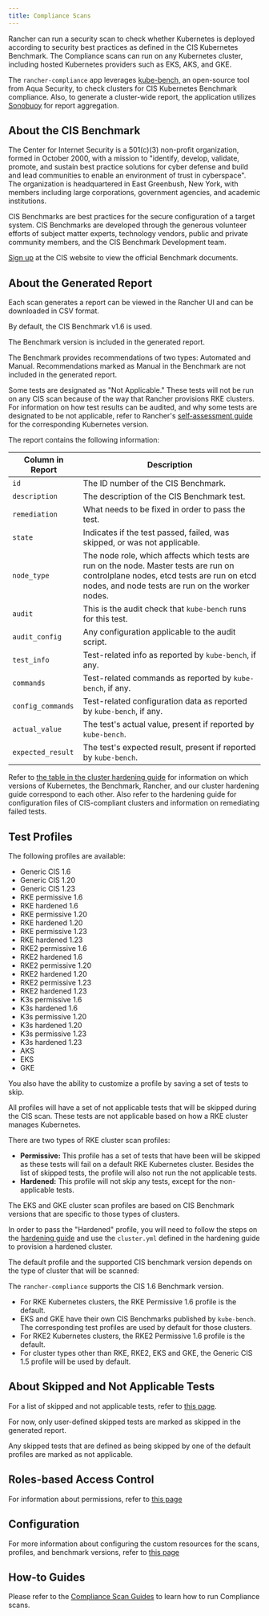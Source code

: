 ```yaml
---
title: Compliance Scans
---
```


<head>
  <link rel="canonical" href="https://ranchermanager.docs.rancher.com/integrations-in-rancher/compliance-scans"/>
</head>

Rancher can run a security scan to check whether Kubernetes is deployed according to security best practices as defined in the CIS Kubernetes Benchmark. The Compliance scans can run on any Kubernetes cluster, including hosted Kubernetes providers such as EKS, AKS, and GKE.

The `rancher-compliance` app leverages <a href="https://github.com/aquasecurity/kube-bench" target="_blank">kube-bench,</a> an open-source tool from Aqua Security, to check clusters for CIS Kubernetes Benchmark compliance. Also, to generate a cluster-wide report, the application utilizes <a href="https://github.com/vmware-tanzu/sonobuoy" target="_blank">Sonobuoy</a> for report aggregation.


## About the CIS Benchmark

The Center for Internet Security is a 501(c\)(3) non-profit organization, formed in October 2000, with a mission to "identify, develop, validate, promote, and sustain best practice solutions for cyber defense and build and lead communities to enable an environment of trust in cyberspace". The organization is headquartered in East Greenbush, New York, with members including large corporations, government agencies, and academic institutions.

CIS Benchmarks are best practices for the secure configuration of a target system. CIS Benchmarks are developed through the generous volunteer efforts of subject matter experts, technology vendors, public and private community members, and the CIS Benchmark Development team.

[Sign up](https://learn.cisecurity.org/benchmarks) at the CIS website to view the official Benchmark documents.

## About the Generated Report

Each scan generates a report can be viewed in the Rancher UI and can be downloaded in CSV format.

By default, the CIS Benchmark v1.6 is used.

The Benchmark version is included in the generated report.

The Benchmark provides recommendations of two types: Automated and Manual. Recommendations marked as Manual in the Benchmark are not included in the generated report.

Some tests are designated as "Not Applicable." These tests will not be run on any CIS scan because of the way that Rancher provisions RKE clusters. For information on how test results can be audited, and why some tests are designated to be not applicable, refer to Rancher's [self-assessment guide](../../reference-guides/rancher-security/rancher-security.md#the-cis-benchmark-and-self-assessment) for the corresponding Kubernetes version.

The report contains the following information:

| Column in Report  | Description                                                                                                                                                                             |
|-------------------|-----------------------------------------------------------------------------------------------------------------------------------------------------------------------------------------|
| `id`              | The ID number of the CIS Benchmark.                                                                                                                                                     |
| `description`     | The description of the CIS Benchmark test.                                                                                                                                              |
| `remediation`     | What needs to be fixed in order to pass the test.                                                                                                                                       |
| `state`           | Indicates if the test passed, failed, was skipped, or was not applicable.                                                                                                               |
| `node_type`       | The node role, which affects which tests are run on the node. Master tests are run on controlplane nodes, etcd tests are run on etcd nodes, and node tests are run on the worker nodes. |
| `audit`           | This is the audit check that `kube-bench` runs for this test.                                                                                                                           |
| `audit_config`    | Any configuration applicable to the audit script.                                                                                                                                       |
| `test_info`       | Test-related info as reported by `kube-bench`, if any.                                                                                                                                  |
| `commands`        | Test-related commands as reported by `kube-bench`, if any.                                                                                                                              |
| `config_commands` | Test-related configuration data as reported by `kube-bench`, if any.                                                                                                                    |
| `actual_value`    | The test's actual value, present if reported by `kube-bench`.                                                                                                                           |
| `expected_result` | The test's expected result, present if reported by `kube-bench`.                                                                                                                        |

Refer to [the table in the cluster hardening guide](../../reference-guides/rancher-security/rancher-security.md) for information on which versions of Kubernetes, the Benchmark, Rancher, and our cluster hardening guide correspond to each other. Also refer to the hardening guide for configuration files of CIS-compliant clusters and information on remediating failed tests.

## Test Profiles

The following profiles are available:

- Generic CIS 1.6
- Generic CIS 1.20
- Generic CIS 1.23
- RKE permissive 1.6
- RKE hardened 1.6
- RKE permissive 1.20
- RKE hardened 1.20
- RKE permissive 1.23
- RKE hardened 1.23
- RKE2 permissive 1.6
- RKE2 hardened 1.6
- RKE2 permissive 1.20
- RKE2 hardened 1.20
- RKE2 permissive 1.23
- RKE2 hardened 1.23
- K3s permissive 1.6
- K3s hardened 1.6
- K3s permissive 1.20
- K3s hardened 1.20
- K3s permissive 1.23
- K3s hardened 1.23
- AKS
- EKS
- GKE

You also have the ability to customize a profile by saving a set of tests to skip.

All profiles will have a set of not applicable tests that will be skipped during the CIS scan. These tests are not applicable based on how a RKE cluster manages Kubernetes.

There are two types of RKE cluster scan profiles:

- **Permissive:** This profile has a set of tests that have been will be skipped as these tests will fail on a default RKE Kubernetes cluster. Besides the list of skipped tests, the profile will also not run the not applicable tests.
- **Hardened:** This profile will not skip any tests, except for the non-applicable tests.

The EKS and GKE cluster scan profiles are based on CIS Benchmark versions that are specific to those types of clusters.

In order to pass the "Hardened" profile, you will need to follow the steps on the [hardening guide](../../reference-guides/rancher-security/rancher-security.md#rancher-hardening-guide) and use the `cluster.yml` defined in the hardening guide to provision a hardened cluster.

The default profile and the supported CIS benchmark version depends on the type of cluster that will be scanned:

The `rancher-compliance` supports the CIS 1.6 Benchmark version.

- For RKE Kubernetes clusters, the RKE Permissive 1.6 profile is the default.
- EKS and GKE have their own CIS Benchmarks published by `kube-bench`. The corresponding test profiles are used by default for those clusters.
- For RKE2 Kubernetes clusters, the RKE2 Permissive 1.6 profile is the default.
- For cluster types other than RKE, RKE2, EKS and GKE, the Generic CIS 1.5 profile will be used by default.

## About Skipped and Not Applicable Tests

For a list of skipped and not applicable tests, refer to [this page](../../how-to-guides/advanced-user-guides/compliance-scan-guides/skip-tests.md).

For now, only user-defined skipped tests are marked as skipped in the generated report.

Any skipped tests that are defined as being skipped by one of the default profiles are marked as not applicable.

## Roles-based Access Control

For information about permissions, refer to [this page](rbac-for-compliance-scans.md)

## Configuration

For more information about configuring the custom resources for the scans, profiles, and benchmark versions, refer to [this page](configuration-reference.md)

## How-to Guides

Please refer to the [Compliance Scan Guides](../../how-to-guides/advanced-user-guides/compliance-scan-guides/compliance-scan-guides.md) to learn how to run Compliance scans.
